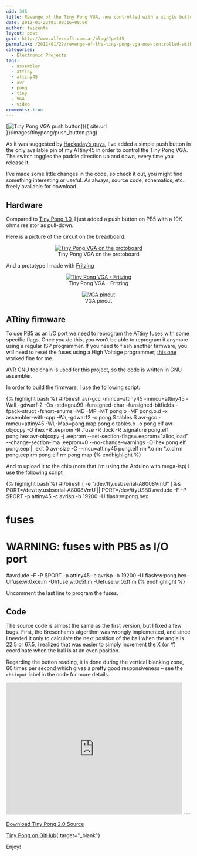```yaml
---
uid: 345
title: Revenge of the Tiny Pong VGA, now controlled with a single button
date: 2012-01-22T01:09:16+00:00
author: fvicente
layout: post
guid: http://www.alfersoft.com.ar/blog/?p=345
permalink: /2012/01/22/revenge-of-the-tiny-pong-vga-now-controlled-with-a-single-button/
categories:
  - Electronic Projects
tags:
  - assembler
  - attiny
  - attiny45
  - avr
  - pong
  - tiny
  - VGA
  - video
comments: true
---
```

[<img src="{{ site.url }}/images/tinypong/push_button.png" alt="Tiny Pong VGA push button" title="Tiny Pong VGA push button">]({{ site.url }}/images/tinypong/push_button.png)

As it was suggested by <a href="http://hackaday.com/2011/10/07/8-pin-micro-plays-pong-on-you-widescreen/" title="Hackaday Tiny Pong VGA" target="_blank">Hackaday&#8217;s guys</a>, I&#8217;ve added a simple push button in the only available pin of my ATtiny45 in order to control the Tiny Pong VGA. The switch toggles the paddle direction up and down, every time you release it.

I&#8217;ve made some little changes in the code, so check it out, you might find something interesting or useful. As always, source code, schematics, etc. freely available for download.

<!--more-->

## Hardware

Compared to <a href="{{ site.url }}/2011/09/19/tiny-pong-more-fun-with-attiny45-and-vga/" title="Tiny Pong: More fun with ATtiny45 and VGA" target="_blank">Tiny Pong 1.0</a>, I just added a push button on PB5 with a 10K ohms resistor as pull-down.

Here is a picture of the circuit on the breadboard.

<figure style="text-align: center;">
	<a title="Tiny Pong VGA on the protoboard" href="{{ site.url }}/images/tinypong/tinypong_with_button.jpg" target="_blank"><img src="{{ site.url }}/images/tinypong/tinypong_with_button.jpg" alt="Tiny Pong VGA on the protoboard" title="Tiny Pong VGA on the protoboard"/></a>
	<figcaption>Tiny Pong VGA on the protoboard</figcaption>
</figure>

And a prototype I made with <a href="http://fritzing.org/" title="Fritzing" target="_blank">Fritzing</a>

<figure style="text-align: center;">
	<a title="Tiny Pong VGA - Fritzing" href="{{ site.url }}/images/tinypong/tinypong_fritzing.png" target="_blank"><img src="{{ site.url }}/images/tinypong/tinypong_fritzing.png" alt="Tiny Pong VGA - Fritzing" title="Tiny Pong VGA - Fritzing"/></a>
	<figcaption>Tiny Pong VGA - Fritzing</figcaption>
</figure>

<figure style="text-align: center;">
	<a title="VGA pinout" href="{{ site.url }}/images/tinypong/vga_pinout.jpg" target="_blank"><img src="{{ site.url }}/images/tinypong/vga_pinout.jpg" alt="VGA pinout" title="VGA pinout"/></a>
	<figcaption>VGA pinout</figcaption>
</figure>

## ATtiny firmware

To use PB5 as an I/O port we need to reprogram the ATtiny fuses with some specific flags. Once you do this, you won&#8217;t be able to reprogram it anymore using a regular ISP programmer. If you need to flash another firmware, you will need to reset the fuses using a High Voltage programmer; <a href="http://www.rickety.us/2010/03/arduino-avr-high-voltage-serial-programmer/" title="AVR High Voltage programmer" target="_blank">this one</a> worked fine for me.

AVR GNU toolchain is used for this project, so the code is written in GNU assembler.

In order to build the firmware, I use the following script:

{% highlight bash %}
#!/bin/sh
avr-gcc -mmcu=attiny45 -mmcu=attiny45 -Wall -gdwarf-2 -Os -std=gnu99 -funsigned-char -funsigned-bitfields -fpack-struct -fshort-enums -MD -MP -MT pong.o -MF pong.o.d  -x assembler-with-cpp -Wa,-gdwarf2 -c pong.S tables.S
avr-gcc -mmcu=attiny45 -Wl,-Map=pong.map pong.o tables.o -o pong.elf
avr-objcopy -O ihex -R .eeprom -R .fuse -R .lock -R .signature pong.elf pong.hex
avr-objcopy -j .eeprom --set-section-flags=.eeprom="alloc,load" --change-section-lma .eeprom=0 --no-change-warnings -O ihex pong.elf pong.eep || exit 0
avr-size -C --mcu=attiny45 pong.elf
rm *.o
rm *.o.d
rm pong.eep
rm pong.elf
rm pong.map
{% endhighlight %}

And to upload it to the chip (note that I&#8217;m using the Arduino with mega-isp) I use the following script

{% highlight bash %}
#!/bin/sh
[ -e "/dev/tty.usbserial-A8008VmU" ] && PORT=/dev/tty.usbserial-A8008VmU || PORT=/dev/ttyUSB0
avrdude -F -P $PORT -p attiny45 -c avrisp -b 19200 -U flash:w:pong.hex
# fuses
# WARNING: fuses with PB5 as I/O port
#avrdude -F -P $PORT -p attiny45 -c avrisp -b 19200 -U flash:w:pong.hex -Ulfuse:w:0xce:m -Uhfuse:w:0x5f:m -Uefuse:w:0xff:m
{% endhighlight %}

Uncomment the last line to program the fuses.

## Code

The source code is almost the same as the first version, but I fixed a few bugs. First, the Bresenham&#8217;s algorithm was wrongly implemented, and since I needed it only to calculate the next position of the ball when the angle is 22.5 or 67.5, I realized that was easier to simply increment the X (or Y) coordinate when the ball is at an even position.

Regarding the button reading, it is done during the vertical blanking zone, 60 times per second which gives a pretty good responsiveness &#8211; see the `chkinput` label in the code for more details.

<iframe width="480" height="360" src="http://www.youtube.com/embed/VMZvNSRKmWE" allowfullscreen frameborder="0"></iframe>
---

<a title="Download Tiny Pong 2.0" markdown="0" href="https://github.com/fvicente/tinypong/archive/v2.0.zip" class="btn">Download Tiny Pong 2.0 Source</a>

[Tiny Pong on GitHub](https://github.com/fvicente/tinypong "Tiny Pong on GitHub"){:target="_blank"}

Enjoy!
